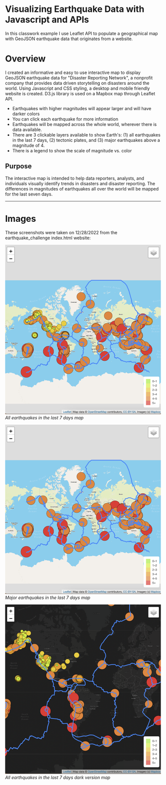 # Visualizing Earthquake Data with Javascript and APIs
In this classwork example I use Leaflet API to populate a geographical map with GeoJSON earthquake data that originates from a website. 

# Overview
I created an informative and easy to use interactive map to display GeoJSON earthquake data for "Disaster Reporting Network", a nonprofit company that provides data driven storytelling on disasters around the world. Using Javascript and CSS styling, a desktop and mobile friendly website is created. D3.js library is used on a Mapbox map through Leaflet API.

* Earthquakes with higher magnitudes will appear larger and will have darker colors
* You can click each earthquake for more information
* Earthquakes will be mapped across the whole world, wherever there is data available.
* There are 3 clickable layers available to show Earth's: (1) all earthquakes in the last 7 days, (2) tectonic plates, and (3) major earthquakes above a magnitude of 4.
* There is a legend to show the scale of magnitude vs. color

## Purpose
The interactive map is intended to help data reporters, analysts, and individuals visually identify trends in disasters and disaster reporting. The differences in magnitudes of earthquakes all over the world will be mapped for the last seven days.

---
# Images
These screenshots were taken on 12/28/2022 from the earthquake_challenge index.html website:

![All earthquakes in the last 7 days map](/Resources/all_and_major_earthquakes.png)
*All earthquakes in the last 7 days map*

![Major earthquakes in the last 7 days map](/Resources/major_earthquakes.png)
*Major earthquakes in the last 7 days map*

![All earthquakes in the last 7 days map](/Resources/dark_all_and_major_earthquakes.png)
*All earthquakes in the last 7 days dark version map*
